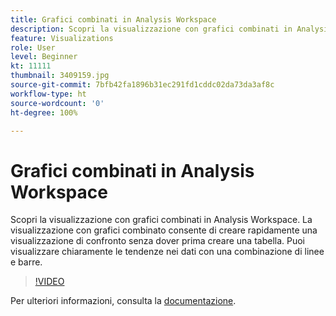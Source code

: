 ```yaml
---
title: Grafici combinati in Analysis Workspace
description: Scopri la visualizzazione con grafici combinati in Analysis Workspace. La visualizzazione con grafici combinato consente di creare rapidamente una visualizzazione di confronto senza dover prima creare una tabella. Puoi visualizzare chiaramente le tendenze nei dati con una combinazione di linee e barre.
feature: Visualizations
role: User
level: Beginner
kt: 11111
thumbnail: 3409159.jpg
source-git-commit: 7bfb42fa1896b31ec291fd1cddc02da73da3af8c
workflow-type: ht
source-wordcount: '0'
ht-degree: 100%

---
```



# Grafici combinati in Analysis Workspace

Scopri la visualizzazione con grafici combinati in Analysis Workspace. La visualizzazione con grafici combinato consente di creare rapidamente una visualizzazione di confronto senza dover prima creare una tabella. Puoi visualizzare chiaramente le tendenze nei dati con una combinazione di linee e barre.

>[!VIDEO](https://video.tv.adobe.com/v/3409159/?quality=12&learn=on)

Per ulteriori informazioni, consulta la [documentazione](https://experienceleague.adobe.com/docs/analytics/analyze/analysis-workspace/visualizations/combo-charts.html?lang=it).
